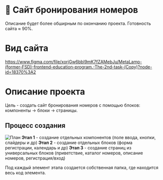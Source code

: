 # 📖 Сайт бронирования номеров
Описание будет более обширным по окончанию проекта. Готовность сайта ≈ 90%.


# Вид сайта
https://www.figma.com/file/xorjGw6bbI9mK7fZAMebJu/MetaLamp-(former-FSD)-frontend-education-program.-The-2nd-task-(Copy)?node-id=18370%3A2


# Описание проекта
Цель - создать сайт бронирования номеров с помощью блоков: компоненты -> блоки -> страницы.


## Процесс создания
![План](https://user-images.githubusercontent.com/88396768/15..)
**Этап 1** - создание отдельных компонентов (поле ввода, кнопки, слайдеры и др)
**Этап 2** - создание отдельных блоков (форма регистрации, календарь и др)
**Этап 3** - создание страниц из универсальных блоков (приветствие, каталог номеров, описание номеров, регистрация/вход)

Под каждый элемент этапа создается собственная папка, где находится весь код элемента.
